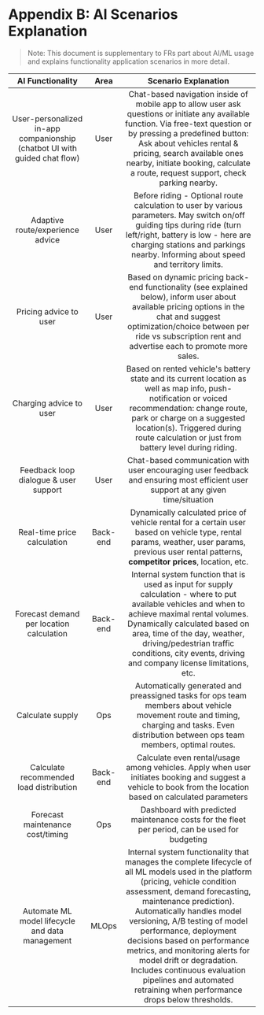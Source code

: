 # Appendix B: AI Scenarios Explanation

> Note: This document is supplementary to FRs part about AI/ML usage and explains functionality application scenarios in more detail.

| AI Functionality| Area | Scenario Explanation |
|:--:|:--:|:--:|
| User-personalized in-app companionship (chatbot UI with guided chat flow) | User | Chat-based navigation inside of mobile app to allow user ask questions or initiate any available function. Via free-text question or by pressing a predefined button: Ask about vehicles rental & pricing, search available ones nearby, initiate booking, calculate a route, request support, check parking nearby.|
| Adaptive route/experience advice | User | Before riding - Optional route calculation to user by various parameters. May switch on/off guiding tips during ride (turn left/right, battery is low - here are charging stations and parkings nearby. Informing about speed and territory limits.|
| Pricing advice to user | User| Based on dynamic pricing back-end functionality (see explained below), inform user about available pricing options in the chat and suggest optimization/choice between per ride vs subscription rent and advertise each to promote more sales.|
| Charging advice to user | User| Based on rented vehicle's battery state and its current location as well as map info, push-notification or voiced recommendation: change route, park or charge on a suggested location(s). Triggered during route calculation or just from battery level during riding. |
| Feedback loop dialogue & user support | User | Chat-based communication with user encouraging user feedback and ensuring most efficient user support at any given time/situation |
|Real-time price calculation | Back-end | Dynamically calculated price of vehicle rental for a certain user based on vehicle type, rental params, weather, user params, previous user rental patterns, **competitor prices**, location, etc. |
|Forecast demand per location calculation | Back-end | Internal system function that is used as input for supply calculation - where to put available vehicles and when to achieve maximal rental volumes. Dynamically calculated based on area, time of the day, weather, driving/pedestrian traffic conditions, city events, driving and company license limitations, etc. |
|Calculate supply | Ops | Automatically generated and preassigned tasks for ops team members about vehicle movement route and timing, charging and tasks. Even distribution between ops team members, optimal routes. ||
|Calculate recommended load distribution | Back-end | Calculate even rental/usage among vehicles. Apply when user initiates booking and suggest a vehicle to book from the location based on calculated parameters |
|Forecast maintenance cost/timing| Ops | Dashboard with predicted maintenance costs for the fleet per period, can be used for budgeting ||
|Automate ML model lifecycle and data management | MLOps | Internal system functionality that manages the complete lifecycle of all ML models used in the platform (pricing, vehicle condition assessment, demand forecasting, maintenance prediction). Automatically handles model versioning, A/B testing of model performance, deployment decisions based on performance metrics, and monitoring alerts for model drift or degradation. Includes continuous evaluation pipelines and automated retraining when performance drops below thresholds.|
